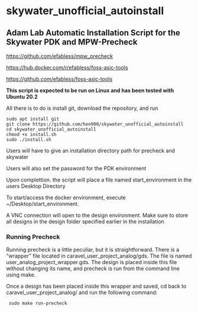 # skywater_unofficial_autoinstall

## Adam Lab Automatic Installation Script for the Skywater PDK and MPW-Precheck

https://github.com/efabless/mpw_precheck <p>
https://hub.docker.com/r/efabless/foss-asic-tools <p>
https://github.com/efabless/foss-asic-tools <p>
**This script is expected to be run on Linux and has been tested with Ubuntu 20.2**

All there is to do is install git, download the repository, and run 
```
sudo apt install git
git clone https://github.com/hen900/skywater_unofficial_autoinstall
cd skywater_unofficial_autoinstall
chmod +x install.sh
sudo ./install.sh
```
Users will have to give an installation directory path for precheck and skywater <p>
Users will also set the password for the PDK environment <p>
Upon complettion. the script will place a file named start_environment in the users Desktop Directory <p>
To start/access the docker environment, execute ~/Desktop/start_environment. <p>
A VNC connection will open to the design environment. Make sure to store all designs in the design folder specified earlier in the installation

### Running Precheck


Running precheck is a little peculiar, but it is straightforward. There is a “wrapper” file
located in caravel_user_project_analog/gds. The file is named
user_analog_project_wrapper.gds. The design is placed inside this file without
changing its name, and precheck is run from the command line using make.

Once a design has been placed inside this wrapper and saved, cd back to
caravel_user_project_analog/ and run the following command:
```
 sudo make run-precheck
```
